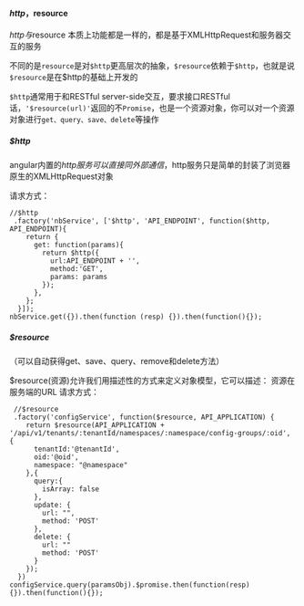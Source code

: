 #### $http，$resource

$http与$resource
本质上功能都是一样的，都是基于XMLHttpRequest和服务器交互的服务

不同的是`resource`是对`$http`更高层次的抽象，`$resource`依赖于`$http`，也就是说`$resource`是在$http的基础上开发的

`$http`通常用于和RESTful server-side交互，要求接口RESTful话，`'$resource(url)'`返回的不`Promise`，也是一个资源对象，你可以对一个资源对象进行`get、query、save、delete`等操作

##### $http

angular内置的$http服务可以直接同外部通信，$http服务只是简单的封装了浏览器原生的XMLHttpRequest对象

请求方式：

```
//$http
 .factory('nbService', ['$http', 'API_ENDPOINT', function($http, API_ENDPOINT){
    return {
      get: function(params){
        return $http({
          url:API_ENDPOINT + '',
          method:'GET',
          params: params
        });
      },
    };
  }]);
nbService.get({}).then(function (resp) {}).then(function(){});

```

##### $resource
（可以自动获得get、save、query、remove和delete方法）

$resource(资源)允许我们用描述性的方式来定义对象模型，它可以描述： 资源在服务端的URL
请求方式：

```
 //$resource
 .factory('configService', function($resource, API_APPLICATION) {
    return $resource(API_APPLICATION + '/api/v1/tenants/:tenantId/namespaces/:namespace/config-groups/:oid', {
      tenantId:'@tenantId',
      oid:'@oid',
      namespace: "@namespace"
    },{
      query:{
        isArray: false
      },
      update: {
        url: "",
        method: 'POST'
      },
      delete: {
        url: ""
        method: 'POST'
      }
    });
  })
configService.query(paramsObj).$promise.then(function(resp){}).then(function(){});

```